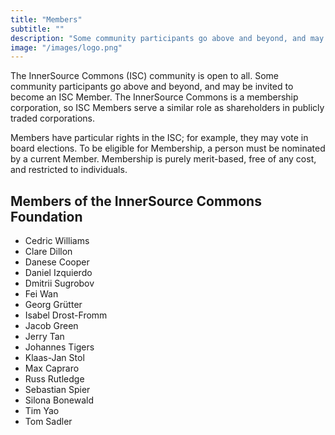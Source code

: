 ```yaml
---
title: "Members"
subtitle: ""
description: "Some community participants go above and beyond, and may be invited to become an ISC Member."
image: "/images/logo.png"
---
```


The InnerSource Commons (ISC) community is open to all. Some community participants go above and beyond, and may be invited to become an ISC Member. The InnerSource Commons is a membership corporation, so ISC Members serve a similar role as shareholders in publicly traded corporations.

Members have particular rights in the ISC; for example, they may vote in board elections. To be eligible for Membership, a person must be nominated by a current Member. Membership is purely merit-based, free of any cost, and restricted to individuals.

## Members of the InnerSource Commons Foundation

* Cedric Williams
* Clare Dillon
* Danese Cooper
* Daniel Izquierdo
* Dmitrii Sugrobov
* Fei Wan
* Georg Grütter
* Isabel Drost-Fromm
* Jacob Green
* Jerry Tan
* Johannes Tigers
* Klaas-Jan Stol
* Max Capraro
* Russ Rutledge
* Sebastian Spier
* Silona Bonewald
* Tim Yao
* Tom Sadler
